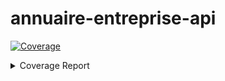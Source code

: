 # annuaire-entreprise-api

<!-- Pytest Coverage Comment:Begin -->
<a href="https://github.com/gouv-nc-data/annuaire-entreprise-api/blob/main/README.md"><img alt="Coverage" src="https://img.shields.io/badge/Coverage-6%25-red.svg" /></a><details><summary>Coverage Report </summary><table><tr><th>File</th><th>Stmts</th><th>Miss</th><th>Cover</th><th>Missing</th></tr><tbody><tr><td colspan="5"><b>app</b></td></tr><tr><td>&nbsp; &nbsp;<a href="https://github.com/gouv-nc-data/annuaire-entreprise-api/blob/main/app/main.py">main.py</a></td><td>24</td><td>18</td><td>25%</td><td><a href="https://github.com/gouv-nc-data/annuaire-entreprise-api/blob/main/app/main.py#L9-L51">9&ndash;51</a></td></tr><tr><td colspan="5"><b>app/controllers</b></td></tr><tr><td>&nbsp; &nbsp;<a href="https://github.com/gouv-nc-data/annuaire-entreprise-api/blob/main/app/controllers/field_validation.py">field_validation.py</a></td><td>4</td><td>4</td><td>0%</td><td><a href="https://github.com/gouv-nc-data/annuaire-entreprise-api/blob/main/app/controllers/field_validation.py#L1-L24">1&ndash;24</a></td></tr><tr><td>&nbsp; &nbsp;<a href="https://github.com/gouv-nc-data/annuaire-entreprise-api/blob/main/app/controllers/search_params_builder.py">search_params_builder.py</a></td><td>19</td><td>19</td><td>0%</td><td><a href="https://github.com/gouv-nc-data/annuaire-entreprise-api/blob/main/app/controllers/search_params_builder.py#L1-L33">1&ndash;33</a></td></tr><tr><td>&nbsp; &nbsp;<a href="https://github.com/gouv-nc-data/annuaire-entreprise-api/blob/main/app/controllers/search_params_model.py">search_params_model.py</a></td><td>67</td><td>67</td><td>0%</td><td><a href="https://github.com/gouv-nc-data/annuaire-entreprise-api/blob/main/app/controllers/search_params_model.py#L1-L158">1&ndash;158</a></td></tr><tr><td colspan="5"><b>app/database</b></td></tr><tr><td>&nbsp; &nbsp;<a href="https://github.com/gouv-nc-data/annuaire-entreprise-api/blob/main/app/database/connection.py">connection.py</a></td><td>15</td><td>7</td><td>53%</td><td><a href="https://github.com/gouv-nc-data/annuaire-entreprise-api/blob/main/app/database/connection.py#L15-L31">15&ndash;31</a></td></tr><tr><td>&nbsp; &nbsp;<a href="https://github.com/gouv-nc-data/annuaire-entreprise-api/blob/main/app/database/models.py">models.py</a></td><td>12</td><td>10</td><td>17%</td><td><a href="https://github.com/gouv-nc-data/annuaire-entreprise-api/blob/main/app/database/models.py#L6-L16">6&ndash;16</a></td></tr><tr><td colspan="5"><b>app/exceptions</b></td></tr><tr><td>&nbsp; &nbsp;<a href="https://github.com/gouv-nc-data/annuaire-entreprise-api/blob/main/app/exceptions/exception_handlers.py">exception_handlers.py</a></td><td>20</td><td>20</td><td>0%</td><td><a href="https://github.com/gouv-nc-data/annuaire-entreprise-api/blob/main/app/exceptions/exception_handlers.py#L1-L69">1&ndash;69</a></td></tr><tr><td>&nbsp; &nbsp;<a href="https://github.com/gouv-nc-data/annuaire-entreprise-api/blob/main/app/exceptions/exceptions.py">exceptions.py</a></td><td>19</td><td>19</td><td>0%</td><td><a href="https://github.com/gouv-nc-data/annuaire-entreprise-api/blob/main/app/exceptions/exceptions.py#L1-L56">1&ndash;56</a></td></tr><tr><td colspan="5"><b>app/labels</b></td></tr><tr><td>&nbsp; &nbsp;<a href="https://github.com/gouv-nc-data/annuaire-entreprise-api/blob/main/app/labels/helpers.py">helpers.py</a></td><td>9</td><td>9</td><td>0%</td><td><a href="https://github.com/gouv-nc-data/annuaire-entreprise-api/blob/main/app/labels/helpers.py#L1-L25">1&ndash;25</a></td></tr><tr><td colspan="5"><b>app/models</b></td></tr><tr><td>&nbsp; &nbsp;<a href="https://github.com/gouv-nc-data/annuaire-entreprise-api/blob/main/app/models/entreprise.py">entreprise.py</a></td><td>11</td><td>11</td><td>0%</td><td><a href="https://github.com/gouv-nc-data/annuaire-entreprise-api/blob/main/app/models/entreprise.py#L1-L13">1&ndash;13</a></td></tr><tr><td>&nbsp; &nbsp;<a href="https://github.com/gouv-nc-data/annuaire-entreprise-api/blob/main/app/models/response.py">response.py</a></td><td>9</td><td>9</td><td>0%</td><td><a href="https://github.com/gouv-nc-data/annuaire-entreprise-api/blob/main/app/models/response.py#L1-L12">1&ndash;12</a></td></tr><tr><td>&nbsp; &nbsp;<a href="https://github.com/gouv-nc-data/annuaire-entreprise-api/blob/main/app/models/response_builder.py">response_builder.py</a></td><td>15</td><td>15</td><td>0%</td><td><a href="https://github.com/gouv-nc-data/annuaire-entreprise-api/blob/main/app/models/response_builder.py#L1-L27">1&ndash;27</a></td></tr><tr><td colspan="5"><b>app/routers</b></td></tr><tr><td>&nbsp; &nbsp;<a href="https://github.com/gouv-nc-data/annuaire-entreprise-api/blob/main/app/routers/public.py">public.py</a></td><td>6</td><td>6</td><td>0%</td><td><a href="https://github.com/gouv-nc-data/annuaire-entreprise-api/blob/main/app/routers/public.py#L1-L10">1&ndash;10</a></td></tr><tr><td colspan="5"><b>app/services</b></td></tr><tr><td>&nbsp; &nbsp;<a href="https://github.com/gouv-nc-data/annuaire-entreprise-api/blob/main/app/services/build_api_response.py">build_api_response.py</a></td><td>9</td><td>9</td><td>0%</td><td><a href="https://github.com/gouv-nc-data/annuaire-entreprise-api/blob/main/app/services/build_api_response.py#L1-L23">1&ndash;23</a></td></tr><tr><td>&nbsp; &nbsp;<a href="https://github.com/gouv-nc-data/annuaire-entreprise-api/blob/main/app/services/format_search_results.py">format_search_results.py</a></td><td>21</td><td>21</td><td>0%</td><td><a href="https://github.com/gouv-nc-data/annuaire-entreprise-api/blob/main/app/services/format_search_results.py#L2-L49">2&ndash;49</a></td></tr><tr><td colspan="5"><b>app/services/formatters</b></td></tr><tr><td>&nbsp; &nbsp;<a href="https://github.com/gouv-nc-data/annuaire-entreprise-api/blob/main/app/services/formatters/adresse_complete.py">adresse_complete.py</a></td><td>9</td><td>9</td><td>0%</td><td><a href="https://github.com/gouv-nc-data/annuaire-entreprise-api/blob/main/app/services/formatters/adresse_complete.py#L1-L18">1&ndash;18</a></td></tr><tr><td>&nbsp; &nbsp;<a href="https://github.com/gouv-nc-data/annuaire-entreprise-api/blob/main/app/services/formatters/nom_complet.py">nom_complet.py</a></td><td>7</td><td>7</td><td>0%</td><td><a href="https://github.com/gouv-nc-data/annuaire-entreprise-api/blob/main/app/services/formatters/nom_complet.py#L1-L14">1&ndash;14</a></td></tr><tr><td colspan="5"><b>app/services/search</b></td></tr><tr><td>&nbsp; &nbsp;<a href="https://github.com/gouv-nc-data/annuaire-entreprise-api/blob/main/app/services/search/search_builder.py">search_builder.py</a></td><td>7</td><td>7</td><td>0%</td><td><a href="https://github.com/gouv-nc-data/annuaire-entreprise-api/blob/main/app/services/search/search_builder.py#L1-L11">1&ndash;11</a></td></tr><tr><td>&nbsp; &nbsp;<a href="https://github.com/gouv-nc-data/annuaire-entreprise-api/blob/main/app/services/search/search_results.py">search_results.py</a></td><td>18</td><td>18</td><td>0%</td><td><a href="https://github.com/gouv-nc-data/annuaire-entreprise-api/blob/main/app/services/search/search_results.py#L1-L24">1&ndash;24</a></td></tr><tr><td colspan="5"><b>app/services/search/parsers</b></td></tr><tr><td>&nbsp; &nbsp;<a href="https://github.com/gouv-nc-data/annuaire-entreprise-api/blob/main/app/services/search/parsers/ridet.py">ridet.py</a></td><td>9</td><td>9</td><td>0%</td><td><a href="https://github.com/gouv-nc-data/annuaire-entreprise-api/blob/main/app/services/search/parsers/ridet.py#L1-L15">1&ndash;15</a></td></tr><tr><td colspan="5"><b>app/services/search/queries</b></td></tr><tr><td>&nbsp; &nbsp;<a href="https://github.com/gouv-nc-data/annuaire-entreprise-api/blob/main/app/services/search/queries/search_by_ridet.py">search_by_ridet.py</a></td><td>10</td><td>10</td><td>0%</td><td><a href="https://github.com/gouv-nc-data/annuaire-entreprise-api/blob/main/app/services/search/queries/search_by_ridet.py#L1-L18">1&ndash;18</a></td></tr><tr><td>&nbsp; &nbsp;<a href="https://github.com/gouv-nc-data/annuaire-entreprise-api/blob/main/app/services/search/queries/search_by_text.py">search_by_text.py</a></td><td>6</td><td>6</td><td>0%</td><td><a href="https://github.com/gouv-nc-data/annuaire-entreprise-api/blob/main/app/services/search/queries/search_by_text.py#L1-L12">1&ndash;12</a></td></tr><tr><td colspan="5"><b>app/utils</b></td></tr><tr><td>&nbsp; &nbsp;<a href="https://github.com/gouv-nc-data/annuaire-entreprise-api/blob/main/app/utils/helpers.py">helpers.py</a></td><td>24</td><td>19</td><td>21%</td><td><a href="https://github.com/gouv-nc-data/annuaire-entreprise-api/blob/main/app/utils/helpers.py#L2-L3">2&ndash;3</a>, <a href="https://github.com/gouv-nc-data/annuaire-entreprise-api/blob/main/app/utils/helpers.py#L7-L9">7&ndash;9</a>, <a href="https://github.com/gouv-nc-data/annuaire-entreprise-api/blob/main/app/utils/helpers.py#L13-L16">13&ndash;16</a>, <a href="https://github.com/gouv-nc-data/annuaire-entreprise-api/blob/main/app/utils/helpers.py#L23-L25">23&ndash;25</a>, <a href="https://github.com/gouv-nc-data/annuaire-entreprise-api/blob/main/app/utils/helpers.py#L29-L38">29&ndash;38</a></td></tr><tr><td><b>TOTAL</b></td><td><b>350</b></td><td><b>329</b></td><td><b>6%</b></td><td>&nbsp;</td></tr></tbody></table></details>
<!-- Pytest Coverage Comment:End -->
